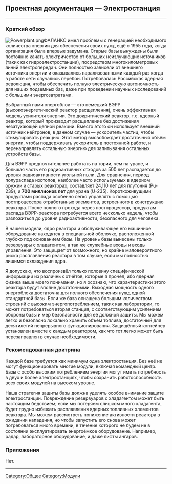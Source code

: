 ## Проектная документация — Электростанция

------------------------------------------------------------------------

### Краткий обзор

![](Powerplant.png "Powerplant.png")ФАЛАНКС имел проблемы с генерацией
необходимого количества энергии для обеспечения своих нужд ещё с 1955
года, когда организация была впервые задумана. Старые базы вынуждены
были постоянно качать электричество от больших неизлучающих источников
(таких как гидроэлектростанции), посредством многокилометровых линий
электропередач. Они полностью зависели от внешнего источника энергии и
оказывались парализованными каждый раз когда в работе сети случались
перебои. Потребовалась Российская ядерная революция, чтобы обеспечить
полную электрическую автономность для наших подземных баз, даже при
проведении научных исследований с большими энергозатратами.

Выбранный нами энергоблок — это немецкий ВЭРР (высокоэнергетический
реактор расщепления), очень эффективная модель усилителя энергии. Это
докритический реактор, т.е. ядерный реактор, который производит
расщепление без достижения незатухающей цепной реакции. Вместо этого он
использует внешний источник нейтронов, в данном случае — ускоритель
частиц, чтобы стимулировать реакцию. Этот метод высвобождает достаточный
объём энергии, чтобы поддерживать ускоритель в постоянной работе, и
перенаправлять остальную энергию для запитывания остальных устройств
базы.

Для ВЭРР предпочтительнее работать на тории, чем на уране, и большая
часть его радиоактивных отходов за 500 лет распадается до уровня
радиоактивности угольной пыли. Для сравнения, период полураспада
изотопов, наиболее часто используемых в ядерном оружии и старых
реакторах, составляет 24,110 лет для плутония (Pu-239), и **700
миллионов лет** для урана (U-235). Короткоживущими продуктами распада
особенно легко управлять с помощью постпроцессора отработанных
элементов, встроенного в конструкцию реактора. После полного прохода
через постпроцессор, продуктам распада ВЭРР-реактора потребуется всего
несколько недель, чтобы разложиться до уровня радиоактивности,
безопасного для человека.

В нашей модели, ядро реактора и обслуживающее его машинное оборудование
находятся в специальной оболочке, расположенной глубоко под основанием
базы. На уровень базы вынесены только резервуары с хладагентом, а так же
служебные входы и входы управления. Это защищает от возможного, но
крайне маловероятного риска расплавления реактора в том случае, если мы
полностью лишимся охлаждения ядра.

Я допускаю, что воспроизвёл только половину специфической информации из
различных отчётов, которые я прочёл, ибо ядерная физика выше моего
понимания, но я осознаю, что характеристики этого реактора будут вполне
достаточными. Выходная мощность одного энергоблока достаточна для
полного обеспечения нужд одной стандартной базы. Если же база оснащена
большим количеством строений с высоким энергопотреблением, таких как
лаборатории, то может потребоваться вторая станция, с соответствующим
усилением обороны базы и мер безопасности для её должной защиты. Мы
можем легко и безопасно локально хранить объём топлива, достаточный для
десятилетий непрерывного функционирования. Защищённый контейнер
установлен вместе с каждым реактором, как что тот легко может быть
перезаправлен в случае необходимости.

### Рекомендованная доктрина

Каждой базе требуется как минимум одна электростанция. Без неё не могут
функционировать многие модули, включая командный центр. Базы с особо
высоким потреблением энергии могут иметь потребность в двух и более
электростанциях, чтобы сохранить работоспособность всех своих модулей на
высоком уровне.

Наша стратегия защиты базы должна уделять особое внимание защите
электростанции. Повреждение резервуаров с хладагентом может быть
настоящим бедствием; если мы потеряем слишком много хладагента, будет
трудно избежать расплавления ядерных топливных элементов реактора. Мы
можем рассмотреть понижение активности реактора в ожидании нападения, но
чтобы запустить его снова может потребоваться много времени, в течение
которого не будем не в состоянии эксплуатировать энергоёмкое
оборудование. Например, радар, лабораторное оборудование, и даже лифты
ангаров.

### Приложения

Нет.

------------------------------------------------------------------------

[Category:Общее](Category:Общее "wikilink")
[Category:Модули](Category:Модули "wikilink")